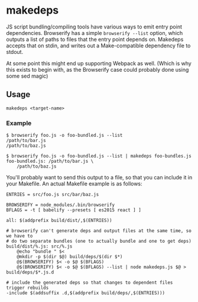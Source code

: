 # makedeps

JS script bundling/compiling tools have various ways to emit entry point
dependencies. Browserify has a simple `browserify --list` option, which outputs
a list of paths to files that the entry point depends on. Makedeps accepts that
on stdin, and writes out a Make-compatible dependency file to stdout.

At some point this might end up supporting Webpack as well. (Which is why this
exists to begin with, as the Browserify case could probably done using some sed
magic)

## Usage

    makedeps <target-name>

### Example

    $ browserify foo.js -o foo-bundled.js --list
    /path/to/bar.js
    /path/to/baz.js

    $ browserify foo.js -o foo-bundled.js --list | makedeps foo-bundles.js
    foo-bundled.js: /path/to/bar.js \
        /path/to/baz.js

You'll probably want to send this output to a file, so that you can include it
in your Makefile. An actual Makefile example is as follows:
```make
ENTRIES = src/foo.js src/bar/baz.js

BROWSERIFY = node_modules/.bin/browserify
BFLAGS = -t [ babelify --presets [ es2015 react ] ]

all: $(addprefix build/dist/,$(ENTRIES))

# browserify can't generate deps and output files at the same time, so we have to
# do two separate bundles (one to actually bundle and one to get deps)
build/dist/%.js: src/%.js
    @echo "bundle " $<
    @mkdir -p $(dir $@) build/deps/$(dir $*)
    @$(BROWSERIFY) $< -o $@ $(BFLAGS)
    @$(BROWSERIFY) $< -o $@ $(BFLAGS) --list | node makedeps.js $@ > build/deps/$*.js.d

# include the generated deps so that changes to dependent files trigger rebuilds
-include $(addsuffix .d,$(addprefix build/deps/,$(ENTRIES)))
```
